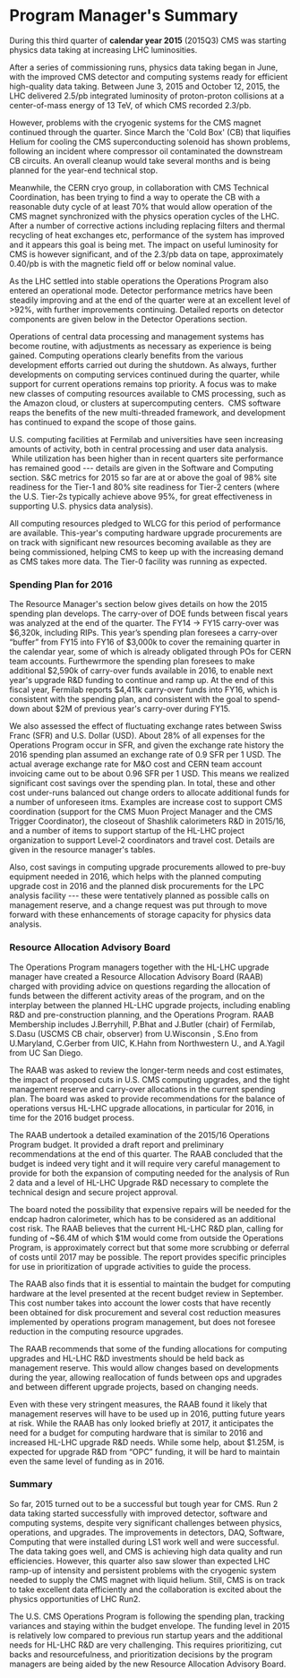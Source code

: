 
# Program Manager's Summary

During this third quarter of **calendar year 2015** (2015Q3) CMS was starting physics data taking at increasing LHC luminosities. 

After a series of commissioning runs, physics data taking began in June, with the improved CMS detector and computing systems ready for efficient high-quality data taking. Between June 3, 2015 and October 12, 2015, the LHC delivered 2.5/pb integrated luminosity of proton-proton collisions at a center-of-mass energy of 13 TeV, of which CMS recorded 2.3/pb. 

However, problems with the cryogenic systems for the CMS magnet continued through the quarter. Since March the 'Cold Box' (CB) that liquifies Helium for cooling the CMS superconducting solenoid has shown problems, following an incident where compressor oil contaminated the downstream CB circuits. An overall cleanup would take several months and is being planned for the year-end technical stop. 

Meanwhile, the CERN cryo group, in collaboration with CMS Technical Coordination, has been trying to find a way to operate the CB with a reasonable duty cycle of at least 70% that would allow operation of the CMS magnet synchronized with the physics operation cycles of the LHC.  After a number of corrective actions including replacing filters and thermal recycling of heat exchanges etc, performance of the system has improved and it appears this goal is being met. The impact on useful luminosity for CMS is however significant, and of the 2.3/pb data on tape, approximately 0.40/pb is with the magnetic field off or below  nominal value.

As the LHC settled into stable operations the Operations Program also entered an operational mode. Detector performance metrics have been steadily improving and at the end of the quarter were at an excellent level of >92%, with further improvements continuing. Detailed reports on detector components are given below in the Detector Operations section. 

Operations of central data processing and management systems has become routine, with adjustments as necessary as experience is being gained. Computing operations clearly benefits from the various development efforts carried out during the shutdown. As always, further developments on computing services continued during the quarter, while support for current operations remains top priority. A focus was to make new classes of computing resources available to CMS processing, such as the Amazon cloud, or clusters at supercomputing centers.  CMS software reaps the benefits of the new multi-threaded framework, and development has continued to expand the scope of those gains.  

U.S. computing facilities at Fermilab and universities have seen increasing amounts of activity, both in central processing and user data analysis.  While utilization has been higher than in recent quarters site performance has remained good --- details are given in the Software and Computing section. S&C metrics for 2015 so far are at or above the goal of 98% site readiness for the Tier-1 and 80% site readiness for Tier-2 centers (where the U.S. Tier-2s typically achieve above 95%, for great effectiveness in supporting U.S. physics data analysis).

All computing resources pledged to WLCG for this period of performance are available. This-year's computing hardware upgrade procurements are on track with significant new resources becoming available as they are being commissioned, helping CMS to keep up with the increasing demand as CMS takes more data. The Tier-0 facility was running as expected.

### Spending Plan for 2016

The Resource Manager's section below gives details on how the 2015 spending plan develops. The carry-over of DOE funds between fiscal years was analyzed at the end of the quarter. The FY14 $\to$ FY15 carry-over was $6,320k, including RIPs. This year’s spending plan foresees a carry-over “buffer” from FY15 into FY16 of $3,000k to cover the remaining quarter in the calendar year, some of which is already obligated through POs for CERN team accounts. Furthewrmore the spending plan foresees to make additional $2,590k of carry-over funds available in 2016, to enable next year's upgrade R&D funding to continue and ramp up. At the end of this fiscal year, Fermilab reports $4,411k carry-over funds into FY16, which is consistent with the spending plan, and consistent with the goal to spend-down about $2M of previous year's carry-over during FY15. 

We also assessed the effect of fluctuating exchange rates between Swiss Franc (SFR) and U.S. Dollar (USD). About 28% of all expenses for the Operations Program occur in SFR, and given the exchange rate history the 2016 spending plan assumed an exchange rate of 0.9 SFR per 1 USD. The actual average exchange rate for M&O cost and CERN team account invoicing came out to be about 0.96 SFR per 1 USD. This means we realized significant cost savings over the spending plan. In total, these and other cost under-runs balanced out change orders to allocate additional funds for a number of unforeseen itms. Examples are increase cost to support CMS coordination (support for the CMS Muon Project Manager and the CMS Trigger Coordinator), the closeout of Shashlik calorimeters R&D in 2015/16, and a number of items to support startup of the HL-LHC project organization to support Level-2 coordinators and travel cost. Details are given in the resource manager's tables. 

Also, cost savings in computing upgrade procurements allowed to pre-buy equipment needed in 2016, which helps with the planned computing upgrade cost in 2016 and the planned disk procurements for the LPC analysis facility --- these were tentatively planned as possible calls on management reserve, and a change request was put through to move forward with these enhancements of storage capacity for physics data analysis. 


### Resource Allocation Advisory Board

The Operations Program managers together with the HL-LHC upgrade manager have created a Resource Allocation Advisory Board (RAAB) charged with providing advice on questions regarding the allocation of funds between the different activity areas of the program, and on the interplay between the planned HL-LHC upgrade projects, including enabling R&D and pre-construction planning, and the Operations Program. RAAB Membership includes J.Berryhill, P.Bhat and J.Butler (chair) of Fermilab, S.Dasu (USCMS CB chair, observer) from U.Wisconsin , S.Eno from U.Maryland, C.Gerber from UIC, K.Hahn from Northwestern U., and A.Yagil from UC San Diego.

The RAAB was asked to review the longer-term needs and cost estimates, the impact of proposed cuts in U.S. CMS computing upgrades, and the tight management reserve and carry-over allocations in the current spending plan. The board was asked to provide recommendations for the balance of operations versus HL-LHC upgrade allocations, in particular for 2016, in time for the 2016 budget process. 

The RAAB undertook a detailed examination of the 2015/16 Operations Program budget. It provided a draft report and preliminary recommendations at the end of this quarter. The RAAB concluded that the budget is indeed very tight and it will require very careful management to provide for both the expansion of computing needed for the analysis of Run 2 data and a level of HL-LHC Upgrade R&D necessary to complete the technical design and secure project approval.

The board noted the possibility that expensive repairs will be needed for the endcap hadron calorimeter, which has to be considered as an additional cost risk. The RAAB believes that the current HL-LHC R&D plan, calling for funding of ~$6.4M of which $1M would come from outside the Operations Program, is approximately correct but that some more scrubbing or deferral of costs until 2017 may be possible. The report provides specific principles for use in prioritization of upgrade activities to guide the process. 

The RAAB also finds that it is essential to maintain the budget for computing hardware at the level presented at the recent budget review in September. This cost number takes into account the lower costs that have recently been obtained for disk procurement and several cost reduction measures implemented by operations program management, but does not foresee reduction in the computing resource upgrades.
 
The RAAB recommends that some of the funding allocations for computing upgrades and HL-LHC R&D investments should be held back as management reserve. This would allow changes based on developments during the year, allowing reallocation of funds between ops and upgrades and between different upgrade projects, based on changing needs.

Even with these very stringent measures, the RAAB found it likely that management reserves will have to be used up in 2016, putting future years at risk. While the RAAB has only looked briefly at 2017, it anticipates the need for a budget for computing hardware that is similar to 2016 and increased HL-LHC upgrade R&D needs. While some help, about $1.25M, is expected for upgrade R&D from “OPC” funding, it will be hard to maintain even the same level of funding as in 2016.

### Summary

So far, 2015 turned out to be a successful but tough year for CMS. Run 2 data taking started successfully with improved detector, software and computing systems, despite very significant challenges between physics, operations, and upgrades.  The improvements in detectors, DAQ, Software, Computing that were installed during LS1 work well and were successful. The data taking goes well, and CMS is achieving high data quality and run efficiencies. However, this quarter also saw slower than expected LHC ramp-up of intensity and persistent problems with the cryogenic system needed to supply the CMS magnet with liquid helium. Still, CMS is on track to take excellent data efficiently and the collaboration is excited about the physics opportunities of LHC Run2.

The U.S. CMS Operations Program is following the spending plan, tracking variances and staying within the budget envelope. The funding level in 2015 is relatively low compared to previous run startup years and the additional needs for HL-LHC R&D are very challenging. This requires prioritizing, cut backs and resourcefulness, and prioritization decisions by the program managers are being aided by the new Resource Allocation Advisory Board.

